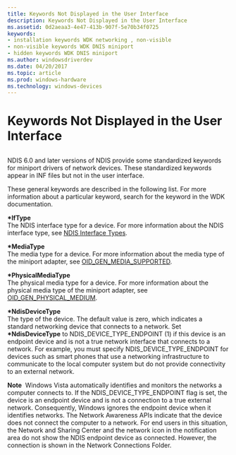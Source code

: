 ```yaml
---
title: Keywords Not Displayed in the User Interface
description: Keywords Not Displayed in the User Interface
ms.assetid: 0d2aeaa3-4e47-413b-907f-5e70b34f0725
keywords:
- installation keywords WDK networking , non-visible
- non-visible keywords WDK DNIS miniport
- hidden keywords WDK DNIS miniport
ms.author: windowsdriverdev
ms.date: 04/20/2017
ms.topic: article
ms.prod: windows-hardware
ms.technology: windows-devices
---
```


# Keywords Not Displayed in the User Interface


## <a href="" id="ddk-keywords-not-displayed-in-the-user-interface-ng"></a>


NDIS 6.0 and later versions of NDIS provide some standardized keywords for miniport drivers of network devices. These standardized keywords appear in INF files but not in the user interface.

These general keywords are described in the following list. For more information about a particular keyword, search for the keyword in the WDK documentation.

<a href="" id="-iftype"></a>**\*IfType**  
The NDIS interface type for a device. For more information about the NDIS interface type, see [NDIS Interface Types](https://msdn.microsoft.com/library/windows/hardware/ff565767).

<a href="" id="-mediatype"></a>**\*MediaType**  
The media type for a device. For more information about the media type of the miniport adapter, see [OID\_GEN\_MEDIA\_SUPPORTED](https://msdn.microsoft.com/library/windows/hardware/ff569609).

<a href="" id="-physicalmediatype"></a>**\*PhysicalMediaType**  
The physical media type for a device. For more information about the physical media type of the miniport adapter, see [OID\_GEN\_PHYSICAL\_MEDIUM](https://msdn.microsoft.com/library/windows/hardware/ff569621).

<a href="" id="-ndisdevicetype-------"></a>**\*NdisDeviceType**   
The type of the device. The default value is zero, which indicates a standard networking device that connects to a network. Set **\*NdisDeviceType** to NDIS\_DEVICE\_TYPE\_ENDPOINT (1) if this device is an endpoint device and is not a true network interface that connects to a network. For example, you must specify NDIS\_DEVICE\_TYPE\_ENDPOINT for devices such as smart phones that use a networking infrastructure to communicate to the local computer system but do not provide connectivity to an external network.

**Note**  Windows Vista automatically identifies and monitors the networks a computer connects to. If the NDIS\_DEVICE\_TYPE\_ENDPOINT flag is set, the device is an endpoint device and is not a connection to a true external network. Consequently, Windows ignores the endpoint device when it identifies networks. The Network Awareness APIs indicate that the device does not connect the computer to a network. For end users in this situation, the Network and Sharing Center and the network icon in the notification area do not show the NDIS endpoint device as connected. However, the connection is shown in the Network Connections Folder.

 

 

 





